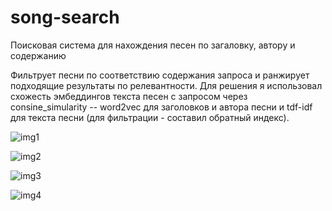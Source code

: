 # song-search
 
Поисковая система для нахождения песен по загаловку, автору и содержанию

Фильтрует песни по соответствию содержания запроса и ранжирует подходящие результаты по релевантности. 
Для решения я использовал схожесть эмбеддингов текста песен с запросом через consine_simularity -- word2vec для заголовков и автора песни и tdf-idf  для текста песни (для фильтрации - составил обратный индекс).

![img1](https://github.com/antonkhmv/song-search/tree/main/imgs/1.jpg)

![img2](https://github.com/antonkhmv/song-search/tree/main/imgs/2.jpg)

![img3](https://github.com/antonkhmv/song-search/tree/main/imgs/3.jpg)

![img4](https://github.com/antonkhmv/song-search/tree/main/imgs/4.jpg)
